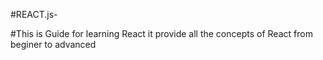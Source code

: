 #REACT.js-

#This is Guide for learning React it provide all the concepts of React from beginer to advanced
